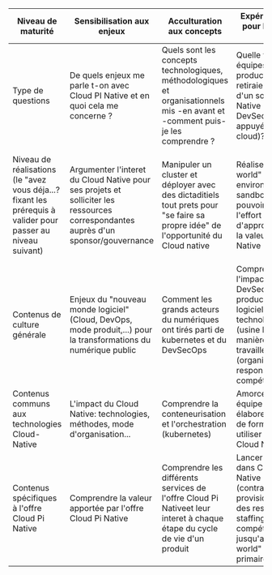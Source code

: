 

Niveau de maturité|	Sensibilisation aux enjeux|Acculturation aux concepts|Expérimentation pour la prise en main| Conformité technique pour la construction|Performance pour la production|
|------|------|-----|-----|-----|-----|
| Type de questions| De quels enjeux me parle t-on avec Cloud PI Native et en quoi cela me concerne ?| Quels sont les concepts technologiques, méthodologiques et organisationnels mis -en avant et -comment puis-je les comprendre ?| Quelle valeur mes équipes de production retiraient-elles d'un socle Cloud Native (usine DevSecOps appuyée sur le cloud)?| Comment les projets peuvent tirer le plein potentiel d'une offre Cloud Native?| Comment garantir la continuité des pratiques, la MCO/MCS et les évolutions au meilleur niveau de performances?|
|Niveau de réalisations (le "avez vous déja...? fixant les prérequis à valider pour passer au niveau suivant) | Argumenter l'interet du Cloud Native pour ses projets et solliciter les ressources correspondantes auprès d'un sponsor/gouvernance| Manipuler un cluster et déployer avec des dictaditiels tout prets pour "se faire sa propre idée" de l'opportunité du Cloud native |	Réaliser un "Hello world" dans un environnement sandbox pour pouvoir mesurer l'effort d'appropriation et la valeur du Cloud Native| Déployer une application et une infra dans un environnement représentatif de la production pour pouvoir livrer des produits de qualité| Déployer, opérer, faire évoluer en environnement de production pour rester autonome sur la durée (performance en production)|
|Contenus de culture générale|Enjeux du "nouveau monde logiciel" (Cloud, DevOps, mode produit,...) pour la transformations du numérique public|Comment les grands acteurs du numériques ont tirés parti de kubernetes et du DevSecOps|Comprendre l'impact du DevSecOps sur la production des logiciels: technologies (usine logicielle) et manière de travailler (organisation, responsabilités, compétences ...)|Comprendre la sécurité et la qualité à l'ère Cloud Native (zéro-trust, sécurité k8s, ...) |Manager pour rester autonome et performant sur la durée (anti patterns, mode produit, cloud-agile...)|
|Contenus communs aux technologies Cloud-Native|L'impact du Cloud Native: technologies, méthodes, mode d'organisation...|Comprendre la conteneurisation et l'orchestration (kubernetes)|Amorcer une équipe produit et élaborer un plan de formation pour utiliser les outils Cloud Native|Concevoir un produit et gérer le cycle de A à Z en Cloud Native|Comprendre le CNCF Landscape et les charts Helms / Opérators|
|Contenus spécifiques à l'offre Cloud Pi Native|Comprendre la valeur apportée par l'offre Cloud Pi Native|Comprendre les différents services de l'offre Cloud Pi Nativeet leur interet à chaque étape du cycle de vie d'un produit|Lancer un projet dans Cloud Pi Native (contractualisation, provisionnement des ressources, staffing des compétences, ...) jusqu'au "hello world" (chaine primaire) |Contruire un projet avec Cloud Pi Native: exigences/CCT, sécurité, ... jusqu'à la production (chaine secondaire)|Assurer la disponibilité et la continuité en production, garder les options ouvertes sur les transitions futures|


